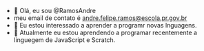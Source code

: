 - 👋 Olá, eu sou @RamosAndre
- meu email de contato é andre.felipe.ramos@escola.pr.gov.br
- 👀 Eu estou interessado a aprender a programr novas lnguagens.
- 🌱 Atualmente eu estou aprendendo a programar recentemente  a linguegem de JavaScript e Scratch.
<!---
RamosAndre/RamosAndre is a ✨ special ✨ repository because its `README.md` (this file) appears on your GitHub profile.
You can click the Preview link to take a look at your changes.
